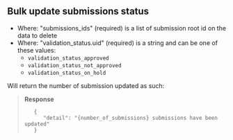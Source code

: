 ## Bulk update submissions status

* Where: "submissions_ids" (required) is a list of submission root id on the data
to delete
* Where: "validation_status.uid" (required)  is a string and can be one of these values:
  * `validation_status_approved`
  * `validation_status_not_approved`
  * `validation_status_on_hold`

Will return the number of submission updated as such:
> **Response**
>
>        {
>           "detail": "{number_of_submissions} submissions have been updated"
>        }
